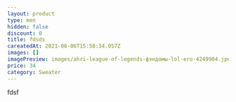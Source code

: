 ```yaml
---
layout: product
type: men
hidden: false
discount: 0
title: fdsds
careatedAt: 2021-06-06T15:58:34.057Z
images: []
imagePreview: images/ahri-league-of-legends-фэндомы-lol-ero-4249904.jpeg
price: 34
category: Sweater
---
```

fdsf